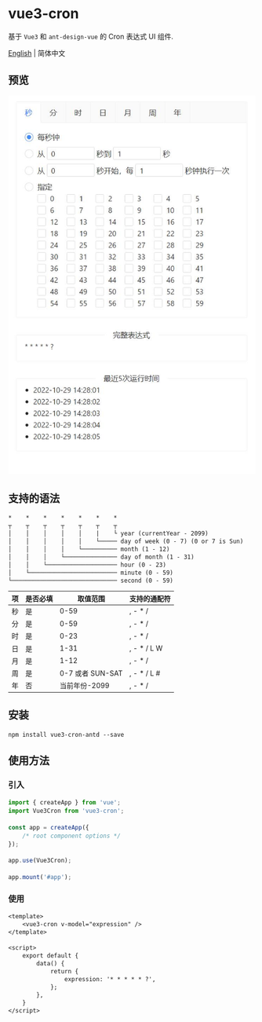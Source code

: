 # vue3-cron

基于 `Vue3` 和 `ant-design-vue` 的 Cron 表达式 UI 组件.

[English](./README.md) | 简体中文

## 预览

![](public/preview.png)

## 支持的语法

```
*    *    *    *    *    *    *
┬    ┬    ┬    ┬    ┬    ┬    ┬
│    │    │    │    │    |    └ year (currentYear - 2099)
│    │    │    │    │    └───── day of week (0 - 7) (0 or 7 is Sun)
│    │    │    │    └────────── month (1 - 12)
│    │    │    └─────────────── day of month (1 - 31)
│    │    └──────────────────── hour (0 - 23)
│    └───────────────────────── minute (0 - 59)
└────────────────────────────── second (0 - 59)
```

| 项  | 是否必填 | 取值范围 | 支持的通配符 |
|----|----|----|----|
| 秒  | 是 | 0-59 | , - * / |
| 分  | 是 | 0-59 | , - * / |
| 时  | 是 | 0-23 | , - * / |
| 日  | 是 | 1-31 | , - * / L W |
| 月  | 是 | 1-12 | , - * / |
| 周  | 是 | 0-7 或者 SUN-SAT | , - * / L # |
| 年  | 否 | 当前年份-2099 | , - * / |

## 安装

```
npm install vue3-cron-antd --save
```

## 使用方法

### 引入

```typescript
import { createApp } from 'vue';
import Vue3Cron from 'vue3-cron';

const app = createApp({
    /* root component options */
});

app.use(Vue3Cron);

app.mount('#app');
```

### 使用

```vue
<template>
    <vue3-cron v-model="expression" />
</template>

<script>
    export default {
        data() {
            return {
                expression: '* * * * * ?',
            };
        },
    }
</script>
```
